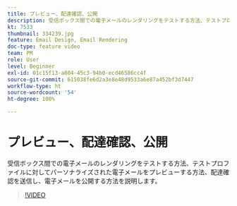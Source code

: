 ```yaml
---
title: プレビュー、配達確認、公開
description: 受信ボックス間での電子メールのレンダリングをテストする方法、テストプロファイルに対してパーソナライズされた電子メールをプレビューする方法、配達確認を送信し、電子メールを公開する方法を説明します。
kt: 7533
thumbnail: 334239.jpg
feature: Email Design, Email Rendering
doc-type: feature video
team: PM
role: User
level: Beginner
exl-id: 01c15f13-a804-45c3-94b0-ecd46586cc4f
source-git-commit: 615038fe6d2a3e8e48d9533a6e87a452bf3d7447
workflow-type: ht
source-wordcount: '54'
ht-degree: 100%

---
```


# プレビュー、配達確認、公開

受信ボックス間での電子メールのレンダリングをテストする方法、テストプロファイルに対してパーソナライズされた電子メールをプレビューする方法、配達確認を送信し、電子メールを公開する方法を説明します。

>[!VIDEO](https://video.tv.adobe.com/v/334239?quality=12)
